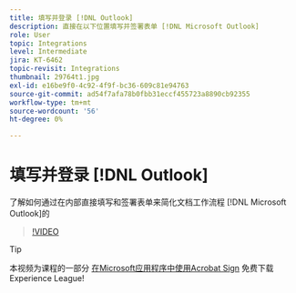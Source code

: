 ```yaml
---
title: 填写并登录 [!DNL Outlook]
description: 直接在以下位置填写并签署表单 [!DNL Microsoft Outlook]
role: User
topic: Integrations
level: Intermediate
jira: KT-6462
topic-revisit: Integrations
thumbnail: 29764t1.jpg
exl-id: e16be9f0-4c92-4f9f-bc36-609c81e94763
source-git-commit: ad54f7afa78b0fbb31eccf455723a8890cb92355
workflow-type: tm+mt
source-wordcount: '56'
ht-degree: 0%

---
```


# 填写并登录 [!DNL Outlook]

了解如何通过在内部直接填写和签署表单来简化文档工作流程 [!DNL Microsoft Outlook]的

>[!VIDEO](https://video.tv.adobe.com/v/344947?quality=12&learn=on&hidetitle=true)

>[!TIP]
>
>本视频为课程的一部分 [在Microsoft应用程序中使用Acrobat Sign](https://experienceleague.adobe.com/?recommended=Sign-U-1-2020.2) 免费下载Experience League!

